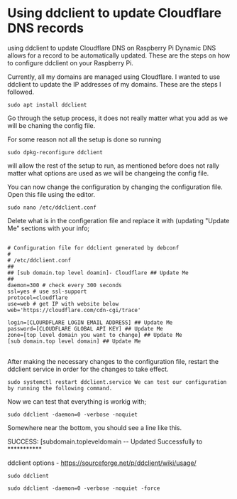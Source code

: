 # Using ddclient to update Cloudflare DNS records

using ddclient to update Cloudflare DNS on Raspberry Pi Dynamic DNS allows for a record to be automatically updated. These are the steps on how to configure ddclient on your Raspberry Pi.

Currently, all my domains are managed using Cloudflare. I wanted to use ddclient to update the IP addresses of my domains. These are the steps I followed.

```
sudo apt install ddclient
```

Go through the setup process, it does not really matter what you add as we will be chaning the config file.

For some reason not all the setup is done so running

```
sudo dpkg-reconfigure ddclient
```

will allow the rest of the setup to run, as mentioned before does not rally matter what options are used as we will be changeing the config file.

You can now change the configuration by changing the configuration file. Open this file using the editor.

```
sudo nano /etc/ddclient.conf
```

Delete what is in the configeration file and replace it with (updating "Update Me" sections with your info;

##
```
# Configuration file for ddclient generated by debconf
#
# /etc/ddclient.conf
##
## [sub domain.top level doamin]- Cloudflare ## Update Me 
##
daemon=300 # check every 300 seconds
ssl=yes # use ssl-support
protocol=cloudflare
use=web # get IP with website below
web='https://cloudflare.com/cdn-cgi/trace'

login=[CLOURDFLARE LOGIN EMAIL ADDRESS] ## Update Me
password=[CLOUDFLARE GLOBAL API KEY] ## Update Me
zone=[top level domain you want to change] ## Update Me
[sub domain.top level domain] ## Update Me
```
##

After making the necessary changes to the configuration file, restart the ddclient service in order for the changes to take effect.

```
sudo systemctl restart ddclient.service We can test our configuration by running the following command.
```

Now we can test that everything is workig with;
```
sudo ddclient -daemon=0 -verbose -noquiet
```

Somewhere near the bottom, you should see a line like this.

SUCCESS: [subdomain.topleveldomain -- Updated Successfully to ***********


ddclient options - https://sourceforge.net/p/ddclient/wiki/usage/ 

```
sudo ddclient
```
```
sudo ddclient -daemon=0 -verbose -noquiet -force
```

